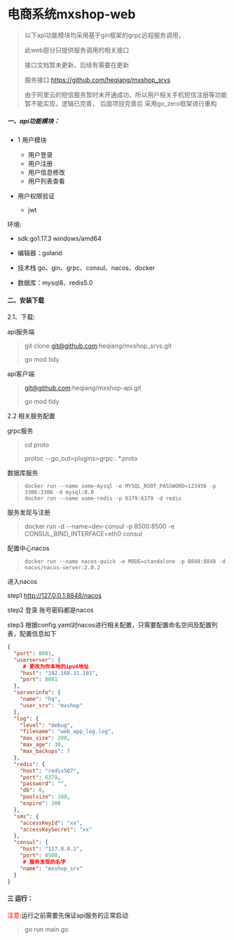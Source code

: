 # 电商系统mxshop-web

> 以下api功能模块均采用基于gin框架的grpc远程服务调用，
>
> 此web部分只提供服务调用的相关接口
>
> 接口文档暂未更新，后续有需要在更新
>
> 服务接口:https://github.com/heqiang/mxshop_srvs
>
> 由于阿里云的短信服务暂时未开通成功，所以用户相关手机短信注册等功能暂不能实现，逻辑已完善，
> 后面项目完善后 采用go_zero框架进行重构

##### 一、api功能模块：  

+ 1 用户模块  

  + 用户登录
  + 用户注册
  + 用户信息修改 
  + 用户列表查看  

+ 用户权限验证

  + jwt

    

环境:

+ sdk:go1.17.3 windows/amd64  

+ 编辑器：goland 
+ 技术栈 go、gin、grpc、consul、nacos、docker
+ 数据库：mysql8、redis5.0

####  二、安装下载

2.1、下载:

api服务端

> git clone git@github.com:heqiang/mxshop_srvs.git   
>
> go mod tidy

api客户端

>  git@github.com:heqiang/mxshop-api.git
>
> go mod tidy

2.2 相关服务配置

grpc服务

> cd proto
>
> protoc --go_out=plugins=grpc:. *.proto

数据库服务

> ```console
> docker run --name some-mysql -e MYSQL_ROOT_PASSWORD=123456 -p 3306:3306 -d mysql:8.0
> docker run --name some-redis -p 6379:6379 -d redis
> ```

服务发现与注册

> docker run -d --name=dev-consul  -p 8500:8500  -e CONSUL_BIND_INTERFACE=eth0 consul

配置中心nacos

> ```shell
> docker run --name nacos-quick -e MODE=standalone -p 8848:8848 -d nacos/nacos-server:2.0.2
> ```

进入nacos

step1 http://127.0.0.1:8848/nacos

step2 登录 账号密码都是nacos

step3 根据config.yaml对nacos进行相关配置，只需要配置命名空间及配置列表，配置信息如下

```json
{
  "port": 8081,
  "userserver": {
     # 更改为你本地的ipv4地址
    "host": "192.168.31.101",
    "port": 8081
  },
  "serverinfo": {
    "name": "hq",
    "user_srv": "mxshop"
  },
  "log": {
    "level": "debug",
    "filename": "web_app_log.log",
    "max_size": 200,
    "max_age": 30,
    "max_backups": 7
  },
  "redis": {
    "host": "redis507",
    "port": 6379,
    "password": "",
    "db": 0,
    "poolsize": 100,
    "expire": 300
  },
  "sms": {
    "accessKeyId": "xx",
    "accessKeySecret": "xx"
  },
  "consul": {
    "host": "127.0.0.1",
    "port": 8500,
     # 服务发现的名字 
    "name": "mxshop_srv"
  }
}
```

#### 三 运行：

<font style="color:red">注意</font>:运行之前需要先保证api服务的正常启动

> go  run main.go



